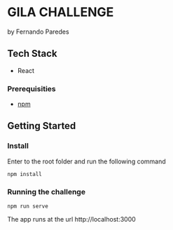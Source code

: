 # GILA CHALLENGE

by Fernando Paredes


## Tech Stack
* React 

### Prerequisities
* [npm](https://www.npmjs.com/)


## Getting Started

### Install
Enter to the root folder and run the following command
```shell
npm install
```

### Running the challenge
```shell
npm run serve
```

The app runs at the url http://localhost:3000